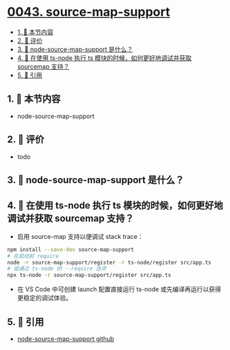 # [0043. source-map-support](https://github.com/tnotesjs/TNotes.typescript/tree/main/notes/0043.%20source-map-support)

<!-- region:toc -->

- [1. 🎯 本节内容](#1--本节内容)
- [2. 🫧 评价](#2--评价)
- [3. 🤔 node-source-map-support 是什么？](#3--node-source-map-support-是什么)
- [4. 🤔 在使用 ts-node 执行 ts 模块的时候，如何更好地调试并获取 sourcemap 支持？](#4--在使用-ts-node-执行-ts-模块的时候如何更好地调试并获取-sourcemap-支持)
- [5. 🔗 引用](#5--引用)

<!-- endregion:toc -->

## 1. 🎯 本节内容

- node-source-map-support

## 2. 🫧 评价

- todo

## 3. 🤔 node-source-map-support 是什么？

## 4. 🤔 在使用 ts-node 执行 ts 模块的时候，如何更好地调试并获取 sourcemap 支持？

- 启用 source-map 支持以便调试 stack trace：

```bash
npm install --save-dev source-map-support
# 在启动前 require
node -r source-map-support/register -r ts-node/register src/app.ts
# 或通过 ts-node 的 --require 选项
npx ts-node -r source-map-support/register src/app.ts
```

- 在 VS Code 中可创建 launch 配置直接运行 ts-node 或先编译再运行以获得更稳定的调试体验。

## 5. 🔗 引用

- [node-source-map-support github][1]

[1]: https://github.com/evanw/node-source-map-support
